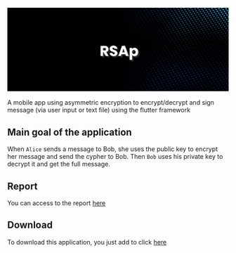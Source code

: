 ![](banner.png)

A mobile app using asymmetric encryption to encrypt/decrypt and sign message (via user input or text file) using the flutter framework

## Main goal of the application

When `Alice` sends a message to Bob, she uses the public key to encrypt her message and send the cypher to
Bob. Then `Bob` uses his private key to decrypt it and get the full message.

## Report

You can access to the report [here](https://github.com/UTBM-AGH-courses/agh-rsap/wiki)

## Download

To download this application, you just add to click [here](https://github.com/UTBM-AGH-courses/agh-rsap/releases/download/v1.0/app-release.apk)


